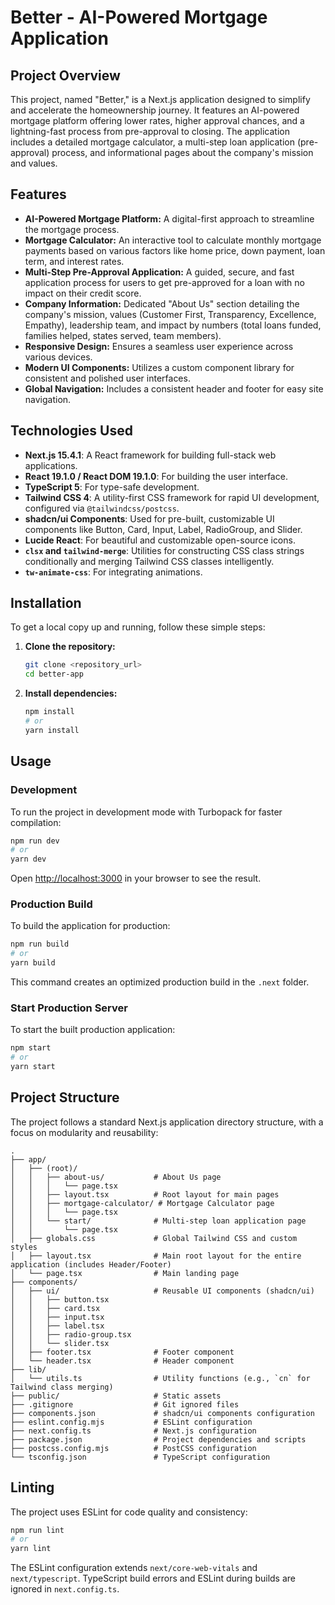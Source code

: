 # Better - AI-Powered Mortgage Application

## Project Overview

This project, named "Better," is a Next.js application designed to simplify and accelerate the homeownership journey. It features an AI-powered mortgage platform offering lower rates, higher approval chances, and a lightning-fast process from pre-approval to closing. The application includes a detailed mortgage calculator, a multi-step loan application (pre-approval) process, and informational pages about the company's mission and values.

## Features

* **AI-Powered Mortgage Platform:** A digital-first approach to streamline the mortgage process.
* **Mortgage Calculator:** An interactive tool to calculate monthly mortgage payments based on various factors like home price, down payment, loan term, and interest rates.
* **Multi-Step Pre-Approval Application:** A guided, secure, and fast application process for users to get pre-approved for a loan with no impact on their credit score.
* **Company Information:** Dedicated "About Us" section detailing the company's mission, values (Customer First, Transparency, Excellence, Empathy), leadership team, and impact by numbers (total loans funded, families helped, states served, team members).
* **Responsive Design:** Ensures a seamless user experience across various devices.
* **Modern UI Components:** Utilizes a custom component library for consistent and polished user interfaces.
* **Global Navigation:** Includes a consistent header and footer for easy site navigation.

## Technologies Used

* **Next.js 15.4.1**: A React framework for building full-stack web applications.
* **React 19.1.0 / React DOM 19.1.0**: For building the user interface.
* **TypeScript 5**: For type-safe development.
* **Tailwind CSS 4**: A utility-first CSS framework for rapid UI development, configured via `@tailwindcss/postcss`.
* **shadcn/ui Components**: Used for pre-built, customizable UI components like Button, Card, Input, Label, RadioGroup, and Slider.
* **Lucide React**: For beautiful and customizable open-source icons.
* **`clsx` and `tailwind-merge`**: Utilities for constructing CSS class strings conditionally and merging Tailwind CSS classes intelligently.
* **`tw-animate-css`**: For integrating animations.

## Installation

To get a local copy up and running, follow these simple steps:

1.  **Clone the repository:**
    ```bash
    git clone <repository_url>
    cd better-app
    ```
2.  **Install dependencies:**
    ```bash
    npm install
    # or
    yarn install
    ```

## Usage

### Development

To run the project in development mode with Turbopack for faster compilation:

```bash
npm run dev
# or
yarn dev
````

Open [http://localhost:3000](https://www.google.com/search?q=http://localhost:3000) in your browser to see the result.

### Production Build

To build the application for production:

```bash
npm run build
# or
yarn build
```

This command creates an optimized production build in the `.next` folder.

### Start Production Server

To start the built production application:

```bash
npm start
# or
yarn start
```

## Project Structure

The project follows a standard Next.js application directory structure, with a focus on modularity and reusability:

```
.
├── app/
│   ├── (root)/
│   │   ├── about-us/           # About Us page
│   │   │   └── page.tsx
│   │   ├── layout.tsx          # Root layout for main pages
│   │   ├── mortgage-calculator/ # Mortgage Calculator page
│   │   │   └── page.tsx
│   │   └── start/              # Multi-step loan application page
│   │       └── page.tsx
│   ├── globals.css             # Global Tailwind CSS and custom styles
│   ├── layout.tsx              # Main root layout for the entire application (includes Header/Footer)
│   └── page.tsx                # Main landing page
├── components/
│   ├── ui/                     # Reusable UI components (shadcn/ui)
│   │   ├── button.tsx
│   │   ├── card.tsx
│   │   ├── input.tsx
│   │   ├── label.tsx
│   │   ├── radio-group.tsx
│   │   └── slider.tsx
│   ├── footer.tsx              # Footer component
│   └── header.tsx              # Header component
├── lib/
│   └── utils.ts                # Utility functions (e.g., `cn` for Tailwind class merging)
├── public/                     # Static assets
├── .gitignore                  # Git ignored files
├── components.json             # shadcn/ui components configuration
├── eslint.config.mjs           # ESLint configuration
├── next.config.ts              # Next.js configuration
├── package.json                # Project dependencies and scripts
├── postcss.config.mjs          # PostCSS configuration
└── tsconfig.json               # TypeScript configuration
```

## Linting

The project uses ESLint for code quality and consistency:

```bash
npm run lint
# or
yarn lint
```

The ESLint configuration extends `next/core-web-vitals` and `next/typescript`. TypeScript build errors and ESLint during builds are ignored in `next.config.ts`.
```
```